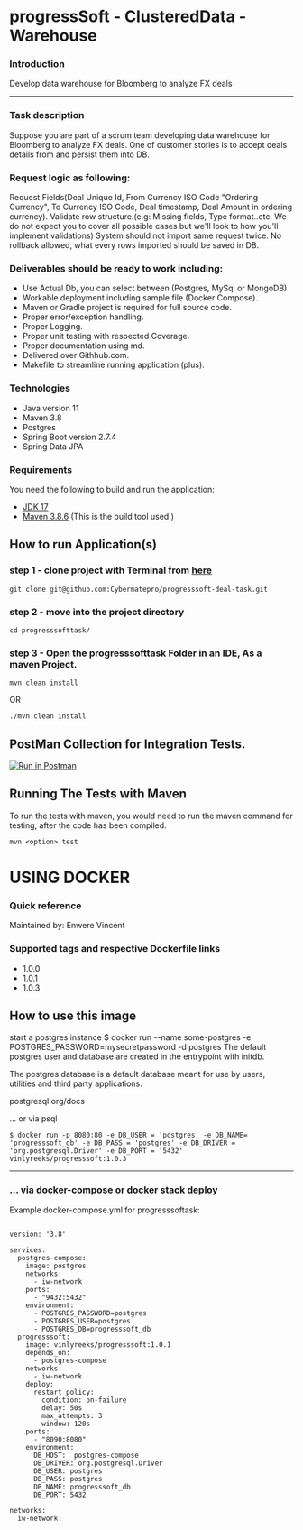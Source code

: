# progressSoft - ClusteredData - Warehouse

### Introduction

Develop data warehouse for Bloomberg to analyze FX deals

---

### Task description

Suppose you are part of a scrum team developing data warehouse for Bloomberg to analyze FX deals. One of customer stories is to accept deals details from and persist them into DB.


### Request logic as following:

Request Fields(Deal Unique Id, From Currency ISO Code "Ordering Currency", To Currency ISO Code, Deal timestamp, Deal Amount in ordering currency).
Validate row structure.(e.g: Missing fields, Type format..etc. We do not expect you to cover all possible cases but we'll look to how you'll implement validations)
System should not import same request twice.
No rollback allowed, what every rows imported should be saved in DB.

### Deliverables should be ready to work including:

- Use Actual Db, you can select between (Postgres, MySql or MongoDB)
- Workable deployment including sample file (Docker Compose).
- Maven or Gradle project is required for full source code.
- Proper error/exception handling.
- Proper Logging.
- Proper unit testing with respected Coverage.
- Proper documentation using md.
- Delivered over Githhub.com.
- Makefile to streamline running application (plus).


### Technologies

- Java version 11
- Maven 3.8
- Postgres
- Spring Boot version 2.7.4
- Spring Data JPA

### Requirements

You need the following to build and run the application:

- [JDK 17](https://www.oracle.com/java/technologies/javase-jdk11-downloads.html)
- [Maven 3.8.6](https://maven.apache.org) (This is the build tool used.)


## How to run Application(s)
### step 1 - clone project with Terminal from [here](https://github.com/johnDevALX/progressSoft-fxDeal_task)

```
git clone git@github.com:Cybermatepro/progresssoft-deal-task.git
```

### step 2 - move into the project directory
```
cd progresssofttask/
```

### step 3 - Open the progresssofttask Folder in an IDE, As a maven Project.
 

```
mvn clean install 
```
OR
```
./mvn clean install 
```


## PostMan Collection for Integration Tests.

[![Run in Postman](https://run.pstmn.io/button.svg)](https://app.getpostman.com/run-collection/20569888-40a8d1f0-824e-487c-8b4c-a39b52d26a2a?action=collection%2Ffork&collection-url=entityId%3D20569888-40a8d1f0-824e-487c-8b4c-a39b52d26a2a%26entityType%3Dcollection%26workspaceId%3D988ca3d3-0cee-4e0a-8ed0-93af1abf998d#?env%5BProgresssoft%20Env%5D=W3sia2V5IjoidXJsIiwidmFsdWUiOiJodHRwOi8vbG9jYWxob3N0OjgwODAiLCJlbmFibGVkIjp0cnVlLCJ0eXBlIjoiZGVmYXVsdCJ9XQ==)
## Running The Tests with Maven

To run the tests with maven, you would need to run the maven command for testing, after the code has been compiled.
```
mvn <option> test
```


# USING DOCKER

### Quick reference
Maintained by:
Enwere Vincent



### Supported tags and respective Dockerfile links
- 1.0.0
- 1.0.1
- 1.0.3

## How to use this image
start a postgres instance
$ docker run --name some-postgres -e POSTGRES_PASSWORD=mysecretpassword -d postgres
The default postgres user and database are created in the entrypoint with initdb.

The postgres database is a default database meant for use by users, utilities and third party applications.

postgresql.org/docs

... or via psql
```
$ docker run -p 8080:80 -e DB_USER = 'postgres' -e DB_NAME= 'progresssoft_db' -e DB_PASS = 'postgres' -e DB_DRIVER = 'org.postgresql.Driver' -e DB_PORT = '5432' vinlyreeks/progresssoft:1.0.3
```


----------


### ... via docker-compose or docker stack deploy
Example docker-compose.yml for progresssoftask:



```

version: '3.8'

services:
  postgres-compose:
    image: postgres
    networks:
      - iw-network
    ports:
      - "9432:5432"
    environment:
      - POSTGRES_PASSWORD=postgres
      - POSTGRES_USER=postgres
      - POSTGRES_DB=progresssoft_db
  progresssoft:
    image: vinlyreeks/progresssoft:1.0.1
    depends_on:
      - postgres-compose
    networks:
      - iw-network
    deploy:
      restart_policy:
        condition: on-failure
        delay: 50s
        max_attempts: 3
        window: 120s
    ports:
      - "8090:8080"
    environment:
      DB_HOST:  postgres-compose
      DB_DRIVER: org.postgresql.Driver
      DB_USER: postgres
      DB_PASS: postgres
      DB_NAME: progresssoft_db
      DB_PORT: 5432

networks:
  iw-network:

   
```

